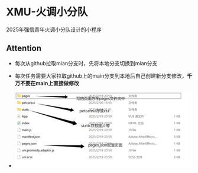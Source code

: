 # XMU-火调小分队
2025年强信青年火调小分队设计的小程序

## Attention

- 每次从github拉取mian分支时，先将本地分支切换到mian分支

- 每次任务需要大家拉取github上的main分支到本地后自己创建新分支修改，**千万不要在main上直接做修改**

  

- **![文件列表](https://github.com/DQ-Wang/XMU-HuoDiao-Group/blob/main/%E6%96%87%E4%BB%B6%E5%88%97%E8%A1%A8.png?raw=true)**
